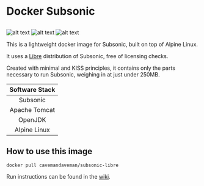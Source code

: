 # Docker Subsonic

## 

![alt text][docker] ![alt text][alpine] ![alt text][subsonic]

This is a lightweight docker image for Subsonic, built on top of Alpine Linux.

It uses a [Libre] distribution of Subsonic, free of licensing checks.

Created with minimal and KISS principles, it contains only the parts necessary to run Subsonic, weighing in at just under 250MB.

| Software Stack |
| :------------: |
| Subsonic       |
| Apache Tomcat  |
| OpenJDK        |
| Alpine Linux   |


## How to use this image

```
docker pull cavemandaveman/subsonic-libre
```

Run instructions can be found in the [wiki].


[docker]: http://i.imgur.com/UaMaGdW.png "Docker"
[alpine]: http://i.imgur.com/zzi5aY0.png "Alpine"
[subsonic]: http://i.imgur.com/AhNrCFS.png "Subsonic"
[Libre]: https://github.com/EugeneKay/subsonic
[wiki]: https://github.com/cavemandaveman
